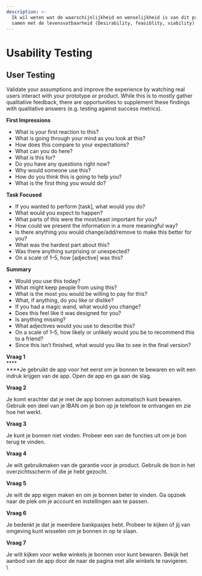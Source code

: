 ```yaml
---
description: >-
  Ik wil weten wat de waarschijnlijkheid en wenselijkheid is van dit product,
  samen met de levensvatbaarheid (Desirability, feasiblity, viability)
---
```


# Usability Testing

## User Testing <a href="#18e3" id="18e3"></a>

Validate your assumptions and improve the experience by watching real users interact with your prototype or product. While this is to mostly gather qualitative feedback, there are opportunities to supplement these findings with qualitative answers (e.g. testing against success metrics).

**First Impressions**

* What is your first reaction to this?
* What is going through your mind as you look at this?
* How does this compare to your expectations?
* What can you do here?
* What is this for?
* Do you have any questions right now?
* Why would someone use this?
* How do you think this is going to help you?
* What is the first thing you would do?

**Task Focused**

* If you wanted to perform \[task], what would you do?
* What would you expect to happen?
* What parts of this were the most/least important for you?
* How could we present the information in a more meaningful way?
* Is there anything you would change/add/remove to make this better for you?
* What was the hardest part about this?
* Was there anything surprising or unexpected?
* On a scale of 1–5, how \[adjective] was this?

**Summary**

* Would you use this today?
* What might keep people from using this?
* What is the most you would be willing to pay for this?
* What, if anything, do you like or dislike?
* If you had a magic wand, what would you change?
* Does this feel like it was designed for you?
* Is anything missing?
* What adjectives would you use to describe this?
* On a scale of 1–5, how likely or unlikely would you be to recommend this to a friend?
* Since this isn’t finished, what would you like to see in the final version?

**Vraag 1**\
****\
****Je gebruikt de app voor het eerst om je bonnen te bewaren en wilt een indruk krijgen van de app. Open de app en ga aan de slag.&#x20;

**Vraag 2**&#x20;

Je komt erachter dat je met de app bonnen automatisch kunt bewaren. Gebruik een deel van je IBAN om je bon op je telefoon te ontvangen en zie hoe het werkt.&#x20;

**Vraag 3**&#x20;

Je kunt je bonnen niet vinden. Probeer een van de functies uit om je bon terug te vinden. &#x20;

**Vraag 4**

Je wilt gebruikmaken van de garantie voor je product. Gebruik de bon in het overzichtsscherm of die je hebt gezocht.

**Vraag 5**

Je wilt de app eigen maken en om je bonnen beter te vinden. Ga opzoek naar de plek om je account en instellingen aan te passen.&#x20;

**Vraag 6**&#x20;

Je bedenkt je dat je meerdere bankpasjes hebt. Probeer te kijken of jij van omgeving kunt wisselen om je bonnen in op te slaan.&#x20;

**Vraag 7**&#x20;

Je wilt kijken voor welke winkels je bonnen voor kunt bewaren. Bekijk het aanbod van de app door de naar de pagina met alle winkels te navigeren.\
\



